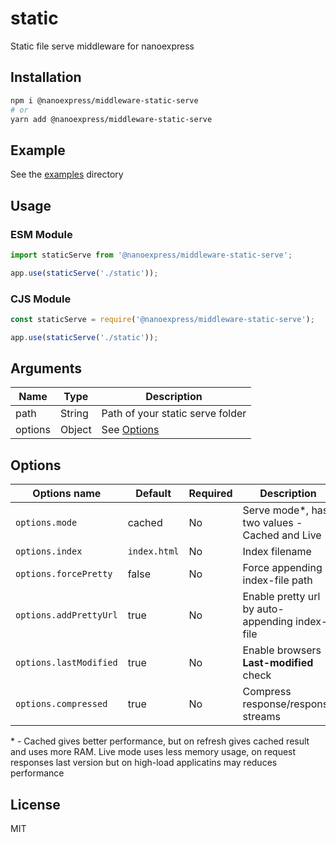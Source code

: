 # static

Static file serve middleware for nanoexpress

## Installation

```bash
npm i @nanoexpress/middleware-static-serve
# or
yarn add @nanoexpress/middleware-static-serve
```

## Example

See the [examples](./examples) directory

## Usage

### ESM Module

```js
import staticServe from '@nanoexpress/middleware-static-serve';

app.use(staticServe('./static'));
```

### CJS Module

```js
const staticServe = require('@nanoexpress/middleware-static-serve');

app.use(staticServe('./static'));
```

## Arguments

| Name    | Type   | Description                      |
| ------- | ------ | -------------------------------- |
| path    | String | Path of your static serve folder |
| options | Object | See [Options](#options)          |

## Options

| Options name           | Default      | Required | Description                                    |
| ---------------------- | ------------ | -------- | ---------------------------------------------- |
| `options.mode`         | cached       | No       | Serve mode\*, has two values - Cached and Live |
| `options.index`        | `index.html` | No       | Index filename                                 |
| `options.forcePretty`  | false        | No       | Force appending index-file path                |
| `options.addPrettyUrl` | true         | No       | Enable pretty url by auto-appending index-file |
| `options.lastModified` | true         | No       | Enable browsers **Last-modified** check        |
| `options.compressed`   | true         | No       | Compress response/response streams             |

\* - Cached gives better performance, but on refresh gives cached result and uses more RAM. Live mode uses less memory usage, on request responses last version but on high-load applicatins may reduces performance

## License

MIT
